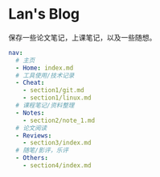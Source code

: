 # Lan's Blog

保存一些论文笔记，上课笔记，以及一些随想。

```yaml
nav:
  # 主页
  - Home: index.md 
  # 工具使用/技术记录
  - Cheat: 
    - section1/git.md
    - section1/linux.md
  # 课程笔记/资料整理
  - Notes:
    - section2/note_1.md
  # 论文阅读
  - Reviews:
    - section3/index.md
  # 随笔/影评，乐评
  - Others:
    - section4/index.md
```
